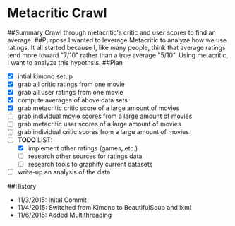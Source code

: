 # Metacritic Crawl
##Summary
Crawl through metacritic's critic and user scores to find an average. 
##Purpose
I wanted to leverage Metacritic to analyze how we use ratings. It all started because I, like many people, think that average ratings tend more toward "7/10" rather than a true average "5/10". Using metacritic, I want to analyze this hypothsis. 
##Plan
- [x] intial kimono setup
- [x] grab all critic ratings from one movie
- [x] grab all user ratings from one movie
- [x] compute averages of above data sets
- [x] grab metacritic critic score of a large amount of movies
- [ ] grab individual movie scores from a large amount of movies
- [ ] grab metacritic user scores of a large amount of movies
- [ ] grab individual critic scores from a large amount of movies
- [ ] **TODO** LIST:
	- [x] implement other ratings (games, etc.)
	- [ ] research other sources for ratings data
	- [ ] research tools to graphify current datasets
- [ ] write-up an analysis of the data

##History
- 11/3/2015: Inital Commit
- 11/4/2015: Switched from Kimono to BeautifulSoup and lxml
- 11/6/2015: Added Multithreading
